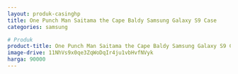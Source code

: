 ```yaml
---
layout: produk-casinghp
title: One Punch Man Saitama the Cape Baldy Samsung Galaxy S9 Case
categories: samsung

# Produk
product-title: One Punch Man Saitama the Cape Baldy Samsung Galaxy S9 Case
image-drive: 11NhVs9x0qe3ZqWoDqIr4ju1vbHvfNVyk
harga: 90000
---
```

